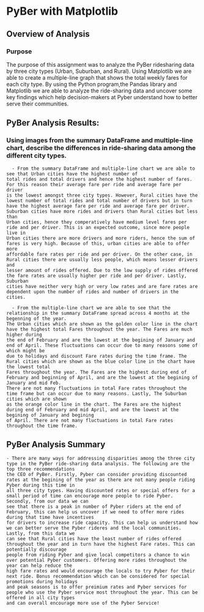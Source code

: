 # PyBer with Matplotlib

## Overview of Analysis

### Purpose

The purpose of this assignment was to analyze the PyBer ridesharing data by three city types (Urban, Suburban, and Rural). 
Using Matplotlib we are able to create a multiple-line graph that shows the total weekly fares 
for each city type. By using the Python program,the Pandas library and Matplotlib we are able 
to analyze the ride-sharing data and uncover some key findings which help decision-makers at 
Pyber understand how to better serve their communities.  


## PyBer Analysis Results:

### Using images from the summary DataFrame and multiple-line chart, describe the differences in ride-sharing data among the different city types.
      - From the summary DataFrame and multiple-line chart we are able to see that Urban cities have the highest number of
	total rides and total drivers and hence the highest number of fares. For this reason their average fare per ride and average fare per driver
	is the lowest amongst three city types. However, Rural cities have the lowest number of total rides and total number of drivers but in turn
	have the highest average fare per ride and average fare per driver. Suburban cities have more rides and drivers than Rural cities but less than 
	Urban cities, hence they comperatively have medium level fares per ride and per driver. This is an expected outcome, since more people live in
	Urban cities there are more drivers and more riders, hence the sum of fares is very high. Because of this, urban cities are able to offer more
	affordable fare rates per ride and per driver. On the other case, in Rural cities there are usually less people, which means lesser drivers and
	lesser amount of rides offered. Due to the low supply of rides offered the fare rates are usually higher per ride and per driver. Lastly, Suburban
	cities have neither very high or very low rates and are fare rates are dependent upon the number of rides and number of drivers in the cities. 

      - From the multiple-line chart we are able to see that the relationship in the summary DataFrame spread across 4 months at the begenning of the year.
	The Urban cities which are shown as the golden color line in the chart have the highest total Fares throughout the year. The Fares are much higher during
	the end of February and are the lowest at the begining of January and end of April. These fluctuations can occur due to many reasons some of which might be 
	due to holidays and discount Fare rates during the time frame. The Rural cities which are shown as the blue color line in the chart have the lowest total 
	Fares throughout the year. The Fares are the highest during end of February and beginning of April, and are the lowest at the begining of January and mid Feb. 
	There are not many fluctuations in total Fare rates throughout the time frame but can occur due to many reasons. Lastly, The Suburban cities which are shown 
	as the orange color line in the chart. The Fares are the highest during end of February and mid April, and are the lowest at the begining of January and begining 
	of April. There are not many fluctuations in total Fare rates throughout the time frame.
	
    
## PyBer Analysis Summary
	- There are many ways for addressing disparities among the three city type in the PyBer ride-sharing data analysis. The following are the top three recommendations
	the CEO of PyBer. Firstly, Pyber can consider providing discounted rates at the begining of the year as there are not many people riding Pyber during this time in
	all three city types. Having discounted rates or special offers for a small period of time can encourage more people to ride Pyber. Secondly, from our data we can
	see that there is a peak in number of Pyber riders at the end of February, this can help us uncover if we need to offer more rides during that time have incentives
	for drivers to increase ride capacity. This can help us understand how we can better serve the Pyber rideres and the local communities. Lastly, from this data we
	can see that Rural cities have the least number of rides offered throughout the year and in turn have the highest Fare rates. This can potentially discourage
	people from riding Pyber and give local competitors a chance to win over potential Pyber customers. Offering more rides throughout the year can help reduce the
	high fare rates and would encourage the locals to try Pyber for their next ride. Bonus recommendation which can be considered for special promotions during holidays
	and peak seasons is to offer preimium rates and Pyber services for people who use the Pyber service most throughout the year. This can be offered in all city types
	and can overall encourage more use of the Pyber Service!


 
